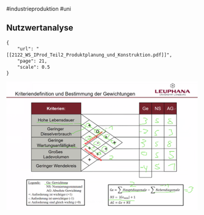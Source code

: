 \#industrieproduktion  #uni 

## Nutzwertanalyse

````pdf
{
	"url": "[[2122_WS_IProd_Teil2_Produktplanung_und_Konstruktion.pdf]]",
	"page": 21,
	"scale": 0.5
}

````

![Bildschirmfoto 2021-10-27 um 13.06.01 1.png](../../../../Attachments/Bildschirmfoto%202021-10-27%20um%2013.06.01%201.png)
